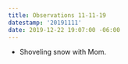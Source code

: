 ```yaml
---
title: Observations 11-11-19
datestamp: '20191111'
date: 2019-12-22 19:07:00 -06:00
---
```


- Shoveling snow with Mom.

